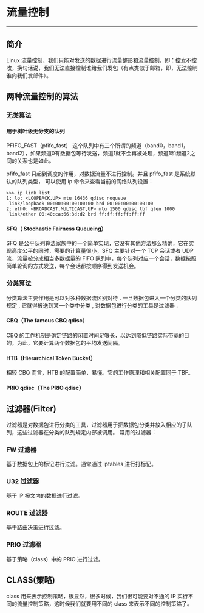 # 流量控制

---

## 简介

Linux 流量控制，我们只能对发送的数据进行流量整形和流量控制，即：控发不控收，换句话说，我们无法直接控制谁给我们发包（有点类似于邮箱，即，无法控制谁向我们发邮件）。

## 两种流量控制的算法

### 无类算法 

#### 用于树叶级无分支的队列

PFIFO_FAST（pfifo_fast）
 这个队列中有三个所谓的频道（band0，band1，band2），如果频道0有数据包等待发送，频道1就不会再被处理，频道1和频道2之间的关系也是如此。

pfifo_fast 只起到调度的作用，对数据流量不进行控制。并且 pfifo_fast 是系统默认的队列类型， 可以使用 ip 命令来查看当前的网络队列设置：

```
>>> ip link list
1: lo: <LOOPBACK,UP> mtu 16436 qdisc noqueue
 link/loopback 00:00:00:00:00:00 brd 00:00:00:00:00:00
2: eth0: <BROADCAST,MULTICAST,UP> mtu 1500 qdisc tbf qlen 1000
 link/ether 00:40:ca:66:3d:d2 brd ff:ff:ff:ff:ff:ff
```

#### SFQ（ Stochastic Fairness Queueing）

SFQ 是公平队列算法家族中的一个简单实现，它没有其他方法那么精确，它在实现高度公平的同时，需要的计算量很小，SFQ 主要针对一个 TCP 会话或者 UDP 流，流量被分成相当多数据量的 FIFO 队列中，每个队列对应一个会话，数据按照简单轮询的方式发送，每个会话都按顺序得到发送机会。


### 分类算法
分类算法主要作用是可以对多种数据流区别对待 . 一旦数据包进入一个分类的队列规定 , 它就得被送到某一个类中分类 , 对数据包进行分类的工具是过滤器 . 

#### CBQ（The famous CBQ qdisc）

CBQ 的工作机制是确定链路的闲置时间足够长，以达到降低链路实际带宽的目的，为此，它要计算两个数据包的平均发送间隔。

#### HTB（Hierarchical Token Bucket）

相较 CBQ 而言，HTB 的配置简单，易懂。它的工作原理和相关配置同于 TBF。

#### PRIO qdisc（The PRIO qdisc）


## 过滤器(Filter)

过滤器是对数据包进行分类的工具，过滤器用于把数据包分类并放入相应的子队列，这些过滤器在分类的队列规定内部被调用。
常用的过滤器：

### FW 过滤器
基于数据包上的标记进行过滤。通常通过 iptables 进行打标记。

### U32 过滤器
基于 IP 报文内的数据进行过滤。

### ROUTE 过滤器
基于路由决策进行过滤。

### PRIO 过滤器
基于策略（class）中的 PRIO 进行过滤。

## CLASS(策略)
class 用来表示控制策略，很显然，很多时候，我们很可能要对不通的 IP 实行不同的流量控制策略，这时候我们就要用不同的 class 来表示不同的控制策略了。

